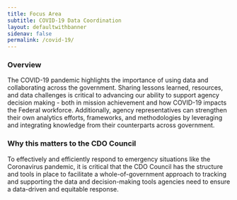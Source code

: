 ```yaml
---
title: Focus Area
subtitle: COVID-19 Data Coordination
layout: defaultwithbanner
sidenav: false
permalink: /covid-19/
---
```

### Overview
The COVID-19 pandemic highlights the importance of using data and collaborating across the government.  Sharing lessons learned, resources, and data challenges is critical to advancing our ability to support agency decision making - both in mission achievement and how COVID-19 impacts the Federal workforce.  Additionally, agency representatives can strengthen their own analytics efforts, frameworks, and methodologies by leveraging and integrating knowledge from their counterparts across government.

### Why this matters to the CDO Council
To effectively and efficiently respond to emergency situations like the Coronavirus pandemic, it is critical that the CDO Council has the structure and tools in place to facilitate a whole-of-government approach to tracking and supporting the data and decision-making tools agencies need to ensure a data-driven and equitable response.
<p>&nbsp;</p>